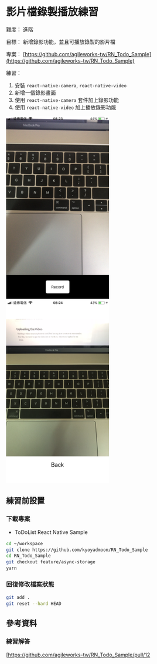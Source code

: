# 影片檔錄製播放練習

難度： 進階

目標： 新增錄影功能，並且可播放錄製的影片檔

專案： [https://github.com/agileworks-tw/RN_Todo_Sample](https://github.com/agileworks-tw/RN_Todo_Sample)

練習：

1. 安裝 `react-native-camera`, `react-native-video`
2. 新增一個錄影畫面
3. 使用 `react-native-camera` 套件加上錄影功能
4. 使用 `react-native-video` 加上播放錄影功能

<img src="assets/IMG_6193.PNG" width="auto" height="500px" />

<img src="assets/IMG_6194.PNG" width="auto" height="500px" />

## 練習前設置

### 下載專案

- ToDoList React Native Sample

```bash
cd ~/workspace
git clone https://github.com/kyoyadmoon/RN_Todo_Sample
cd RN_Todo_Sample
git checkout feature/async-storage
yarn
```

### 回復修改檔案狀態

```bash
git add .
git reset --hard HEAD
```

## 參考資料

### 練習解答

[https://github.com/agileworks-tw/RN_Todo_Sample/pull/12
